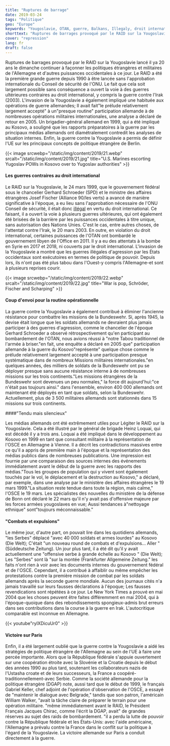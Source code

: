 ```yaml
---
title: "Ruptures de barrage"
date: 2019-03-24
tags: "Politique"
geo: "Europe"
keywords: "Yougoslavie, OTAN, guerre, Balkans, Illegaly, droit international, ONU, MINUK, KFOR, Schroeder, Fischer, Scharping, Allemagne, Etats-Unis, Bill Clinton, Jacques Chirac"
shorttext: "Ruptures de barrages provoqué par le RAID sur la Yougoslavie lancé il ya 20 ans le dimanche continuer à façonner les politiques étrangères et militaires de l'Allemagne et d'autres puissances occidentales à ce jour."
cover: "repression"
lang: fr
draft: false
---
```


Ruptures de barrages provoqué par le RAID sur la Yougoslavie lancé il ya 20 ans le dimanche continuer à façonner les politiques étrangères et militaires de l'Allemagne et d'autres puissances occidentales à ce jour. Le RAID a été la première grande guerre depuis 1990 à être lancée sans l'approbation internationale du Conseil de sécurité de l'ONU. Le fait que cela soit largement possible sans conséquence a ouvert la voie à des guerres ultérieures contraires au droit international, y compris la guerre contre l'Irak (2003). L'invasion de la Yougoslavie a également impliqué une habituée aux opérations de guerre allemandes; Il avait fait"le prélude relativement largement accepté" à un"presque routine" participation allemande à de nombreuses opérations militaires internationales, une analyse a déclaré de retour en 2005. Un brigadier-général allemand en 1999, qui a été impliqué au Kosovo, a souligné que les rapports préparatoires à la guerre par les principaux médias allemands ont diamétralement contredit les analyses de situation internes. Enfin, la guerre contre la Yougoslavie a permis de définir l'UE sur les principaux concepts de politique étrangère de Berlin.

{{< image srcwebp="/static/img/content/2019/21.webp" srcalt="/static/img/content/2019/21.jpg" title="U.S. Marines escorting Yugoslav POWs in Kosovo over to Yugoslav authorities" >}}

#### Les guerres contraires au droit international

Le RAID sur la Yougoslavie, le 24 mars 1999, que le gouvernement fédéral sous le chancelier Gerhard Schroeder (SPD) et le ministre des affaires étrangères Josef Fischer (Alliance 90/les verts) a avancé de manière significative à l'époque, a eu lieu sans l'approbation nécessaire de l'ONU Conseil de sécurité, il était donc [illégal](https://www.globalresearch.ca/NATO-s-Illegal-and-Criminal-invasion-of-Kosovo/459 "l'invasion illégale et criminelle du Kosovo par l'OTAN") en vertu du droit international. Ce faisant, il a ouvert la voie à plusieurs guerres ultérieures, qui ont également été brisées de la barrière par les puissances occidentales à titre unique, sans autorisation des Nations Unies. C'est le cas, entre autres choses, de l'attentat contre l'Irak, le 20 mars 2003. En outre, en violation du droit international, certaines puissances de l'OTAN ont bombardé le gouvernement libyen de l'Office en 2011. Il y a eu des attentats à la bombe en Syrie en 2017 et 2018, ni couverts par le droit international. L'invasion de la Yougoslavie a montré que les guerres illégales d'agression par les États occidentaux sont exécutoires en termes de politique de pouvoir. Depuis lors, ils n'ont pas été plus tabou dans l'Ouest-y compris l'Allemagne-et sont à plusieurs reprises courir.

{{< image srcwebp="/static/img/content/2019/22.webp" srcalt="/static/img/content/2019/22.jpg" title="War is pop, Schröder, Fischer and Scharping" >}}

#### Coup d'envoi pour la routine opérationnelle

La guerre contre la Yougoslavie a également contribué à éliminer l'ancienne résistance pour combattre les missions de la Bundeswehr. Si, après 1945, la devise était longue que les soldats allemands ne devraient plus jamais participer à des guerres d'agression, comme le chancelier de l'époque Gerhard Schroeder a observé rétrospectivement qu'en participant au bombardement de l'OTAN, nous avions réussi à "notre Tabou traditionnel de l'armée à briser."en fait, une enquête a déclaré en 2005 que" participation allemande à la guerre du Kosovo"représente" quelque chose comme le prélude relativement largement accepté à une participation presque systématique dans de nombreux Missions militaires internationales."en quelques années, des milliers de soldats de la Bundeswehr ont pu se déployer presque sans aucune résistance interne à de nombreuses missions sur les trois continents."Les missions étrangères de la Bundeswehr sont devenues un peu normales," la force dit aujourd'hui:"ce n'était pas toujours ainsi." dans l'ensemble, environ 400 000 allemands ont maintenant été déployés en tant que soldats, selon la Bundeswehr. Actuellement, plus de 3 500 militaires allemands sont stationnés dans 15 missions sur trois continents.

####"Tendu mais silencieux"

Les médias allemands ont été extrêmement utiles pour Légiter le RAID sur la Yougoslavie. Cela a été illustré par le général de brigade Heinz Loquai, qui est décédé il y a trois ans. Loquai a été impliqué dans le développement au Kosovo en 1999 en tant que consultant militaire à la représentation de l'OSCE en Allemagne à Vienne. Il a décrit les contradictions massives entre ce qu'il a appris de première main à l'époque et la représentation des médias publics dans de nombreuses publications. Une impression est fournie par une comparaison des sources internes des événements immédiatement avant le début de la guerre avec les rapports des médias."Tous les groupes de population qui y vivent sont également touchés par le vol, le déplacement et la destruction au Kosovo," a déclaré, par exemple, dans une analyse par le ministère des affaires étrangères le 19 mars 1999."La situation reste tendue dans toute la région, mais calme," l'OSCE le 19 mars. Les spécialistes des nouvelles du ministère de la défense de Bonn ont déclaré le 22 mars qu'il n'y avait pas d'offensive majeure par les forces armées yougoslaves en vue; Aussi tendances à"nettoyage ethnique" sont"toujours méconnaissable."

#### "Combats et expulsions"

Le même jour, d'autre part, on pouvait lire dans les quotidiens allemands, "les Serbes" déplacé "avec 40 000 soldats et armes lourdes" au Kosovo (Die Welt); C'était "un nouveau round de combats et d'expulsions... Aller "(Süddeutsche Zeitung). Un jour plus tard, il a été dit qu'il y avait actuellement une "offensive serbe à grande échelle au Kosovo " (Die Welt); Les "Serbes" sont là "sur la montée (Frankfurter Allgemeine Zeitung." les faits n'ont rien à voir avec les documents internes du gouvernement fédéral et de l'OSCE. Cependant, il a contribué à affaiblir ou même empêcher les protestations contre la première mission de combat par les soldats allemands après la seconde guerre mondiale. Aucun des journaux cités n'a jamais travaillé sur leurs fausses déclarations à l'époque; Les fausses revendications sont répétées à ce jour. Le New York Times a prouvé en mai 2004 que les choses peuvent être faites différemment en mai 2004, qui à l'époque-quoique dans des rebondissements spongieux-admis brut erreurs dans ses contributions dans la course à la guerre en Irak. L'autocritique comparable est inconnue en Allemagne.

{{< youtube"rylXDicuUr0" >}}

#### Victoire sur Paris

Enfin, il a été largement oublié que la guerre contre la Yougoslavie a aidé les stratégies de politique étrangère de l'Allemagne au sein de l'UE à faire une percée importante. Alors que la République fédérale s'appuie ouvertement sur une coopération étroite avec la Slovénie et la Croatie depuis le début des années 1990 au plus tard, soutenant les collaborateurs nazis de l'Ustasha croate et de leurs successeurs, la France a coopéré-traditionnellement-avec Serbie. Comme la société allemande pour la politique étrangère (DGAP) note, aussi tard que le début de 1999, le français Gabriel Keller, chef adjoint de l'opération d'observation de l'OSCE, a essayé de "maintenir le dialogue avec Belgrade," tandis que son patron, l'américain William Walker, "avait la tâche claire de préparer le terrain pour une opération militaire. "même immédiatement avant le RAID, le Président Français Jacques Chirac, comme l'écrit la DGAP, avait" de grandes réserves au sujet des raids de bombardement. "il a perdu la lutte de pouvoir contre la République fédérale et les États-Unis: avec l'aide américaine, l'Allemagne a prévalu contre la France dans le conflit sur la politique à l'égard de la Yougoslavie. La victoire allemande sur Paris a conduit directement à la guerre.
